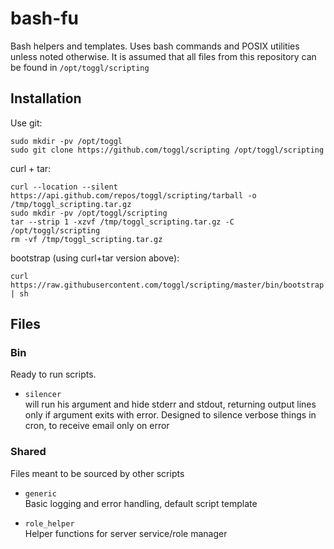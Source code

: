 bash-fu
=======

Bash helpers and templates. Uses bash commands and POSIX utilities unless 
noted otherwise. It is assumed that all files from this repository can be
found in `/opt/toggl/scripting`

Installation
------------

Use git:

    sudo mkdir -pv /opt/toggl
    sudo git clone https://github.com/toggl/scripting /opt/toggl/scripting

curl + tar:

    curl --location --silent  https://api.github.com/repos/toggl/scripting/tarball -o /tmp/toggl_scripting.tar.gz
    sudo mkdir -pv /opt/toggl/scripting
    tar --strip 1 -xzvf /tmp/toggl_scripting.tar.gz -C /opt/toggl/scripting
    rm -vf /tmp/toggl_scripting.tar.gz
    
bootstrap (using curl+tar version above):   

    curl https://raw.githubusercontent.com/toggl/scripting/master/bin/bootstrap | sh

Files
-----

### Bin
  Ready to run scripts.

 * `silencer`  
    will run his argument and hide stderr and stdout, returning output
    lines only if argument exits with error. Designed to silence verbose things
    in cron, to receive email only on error
 
### Shared
  Files meant to be sourced by other scripts

 * `generic`  
   Basic logging and error handling, default script template
 
 * `role_helper`  
   Helper functions for server service/role manager